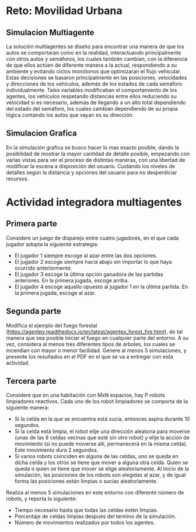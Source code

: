 # Reto: Movilidad Urbana
## Simulacion Multiagente
  La solución multiagentes se diseño para encontrar una manera de que los autos se comportaran como en la realidad, interactuando principalmente con otros autos y      semáforos, los cuales también cambian, con la diferencia de que ellos actúen de diferente manera a la actual, respondiendo a su ambiente y evitando ciclos monótonos que optimizaran el flujo vehicular. 
  Estas decisiones se basaron principalmente en las posiciones, velocidades y direcciones de los vehículos, además de los estados de cada semáforo individualmente.   Tales variables modificaban el comportamiento de los agentes, los vehículos respetando distancias entre ellos reduciendo su velocidad si es necesario, además de llegando a un alto total dependiendo del estado del semáforo, los cuales cambian dependiendo de su propia lógica contando los autos que vayan es su dirección.

## Simulacion Grafica
  En la simulación grafica se busco hacer lo mas exacto posible, dando la posibilidad de mostrar la mayor cantidad de detalle posible, empezando con varias vistas para ver el proceso de distintas maneras, con una libertad de modificar la escena a disposición del usuario. Cuidando los niveles de detalles según la distancia y opciones del usuario para no desperdiciar recursos.

# Actividad integradora multiagentes
## Primera parte
  Considere un juego de disparejo entre cuatro jugadores, en el que cada jugador adopta la siguiente estrategia:
  - El jugador 1 siempre escoge al azar entre las dos opciones.
  - El jugador 2 escoge siempre hacia abajo sin importar lo que haya ocurrido anteriormente.
  - El jugador 3 escoge la última opción ganadora de las partidas anteriores. En la primera jugada, escoge arriba.
  - El jugador 4 escoge aquello opuesto al jugador 1 en la última partida. En la primera jugada, escoge al azar.
 
## Segunda parte
  Modifica el ejemplo del fuego forestal (https://agentpy.readthedocs.io/en/latest/agentpy_forest_fire.html), de tal manera que sea posible iniciar el fuego en cualquier parte del entorno. A su vez, considera al menos tres diferentes tipos de árboles, los cuales se incendian con mayor o menor facilidad. Genere al menos 5 simulaciones, y presente los resultados en el PDF en el que se va a entregar con esta actividad.
  
## Tercera parte
  Considere que en una habitación con MxN espacios, hay P robots limpiadores reactivos. Cada uno de los robot limpiadores se comporta de la siguiente manera:
  - Si la celda en la que se encuentra está sucia, entonces aspira durante 10 segundos.
  - Si la celda está limpia, el robot elije una dirección aleatoria para moverse (unas de las 8 celdas vecinas que esté sin otro robot) y elije la acción de movimiento (si no puede moverse allí, permanecerá en la misma celda). Este movimiento dura 2 segundos.
  - Si varios robots coinciden en alguna de las celdas, uno se queda en dicha celda y los otros se tiene que mover a alguna otra celda. Quien se queda o quien se tiene que mover se elige aleatoriamente.
  Al inicio de la simulación, las posiciones de los robots son elegidas al azar, y de igual forma las posiciones están limpias o sucias aleatoriamente.

  Realiza al menos 5 simulaciones en este entorno con diferente número de robots, y reporta lo siguiente:
  - Tiempo necesario hasta que todas las celdas estén limpias.
  - Porcentaje de celdas limpias después del termino de la simulación.
  - Número de movimientos realizados por todos los agentes.
